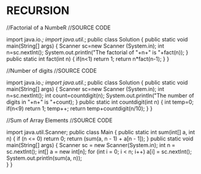 # RECURSION
//Factorial of a NumbeR
//SOURCE CODE

import java.io.*;
import java.util.*;
public class Solution {
    public static void main(String[] args) {
        Scanner sc=new Scanner (System.in);
        int n=sc.nextInt();
        System.out.println("The factorial of "+n+" is "+fact(n));
    }
    public static int fact(int n) {
        if(n<1)
            return 1;
        return n*fact(n-1);
    }
}

//Number of digits
//SOURCE CODE

import java.io.*;
import java.util.*;
public class Solution {
    public static void main(String[] args) {
        Scanner sc=new Scanner (System.in);
        int n=sc.nextInt();
        int count=countdigit(n);
        System.out.println("The number of digits in "+n+" is "+count);
    }
    public static int countdigit(int n) {
        int temp=0;
        if(n<9)
            return 1;
        temp++;
        return temp+countdigit(n/10);
    }
}

//Sum of Array Elements
//SOURCE CODE

import java.util.Scanner;
public class Main {
public static int sum(int[] a, int n) {
    if (n <= 0) 
        return 0;
    return (sum(a, n - 1) + a[n - 1]);
    }
public static void main(String[] args) {
    Scanner sc = new Scanner(System.in);
    int n = sc.nextInt();
    int[] a = new int[n];
    for (int i = 0; i < n; i++)
        a[i] = sc.nextInt();
    System.out.println(sum(a, n));    
    }
}
